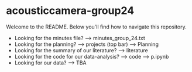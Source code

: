 # acousticcamera-group24

Welcome to the README. Below you'll find how to navigate this repository.

* Looking for the minutes file? --> minutes_group_24.txt
* Looking for the planning? --> projects (top bar) --> Planning
* Looking for the summary of our literature? --> literature
* Looking for the code for our data-analysis? --> code --> p.ipynb
* Looking for our data? --> TBA
